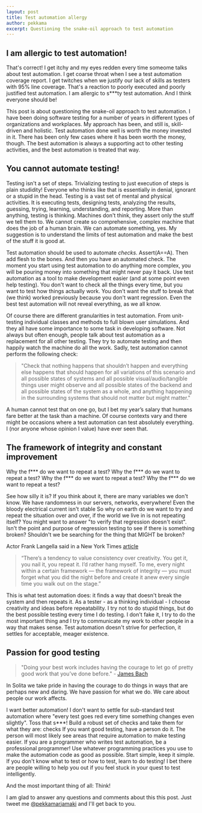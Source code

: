 ```yaml
---
layout: post
title: Test automation allergy
author: pekkama
excerpt: Questioning the snake-oil approach to test automation
---
```


I am allergic to test automation!
---------------------------------

That's correct! I get itchy and my eyes redden every time someome talks about test automation. I get coarse throat when I see a test automation coverage report. I get twitches when we justify our lack of skills as testers with 95% line coverage. That's a reaction to poorly executed and poorly justified test automation. I am allergic to s***ty test automation. And I think everyone should be!

This post is about questioning the snake-oil approach to test automation. I have been doing software testing for a number of years in different types of organizations and workplaces. My approach has been, and still is, skill-driven and holistic. Test automation done well is worth the money invested in it. There has been only few cases where it has been worth the money, though. The best automation is always a supporting act to other testing activities, and the best automation is treated that way.


You cannot automate testing!
----------------------------

Testing isn't a set of steps. Trivializing testing to just execution of steps is plain studidity! Everyone who thinks like that is essentially in denial, ignorant or a stupid in the head. Testing is a vast set of mental and physical activities. It is executing tests, designing tests, analyzing the results, guessing, trying, learning, understanding, and reporting. More than anything, testing is thinking. Machines don't think, they assert only the stuff we tell them to. We cannot create so comprehensive, complex machine that does the job of a human brain. We can automate something, yes. My suggestion is to understand the limits of test automation and make the best of the stuff it is good at.

Test automation should be used to automate *checks*. Assert(A==A). Then add flesh to the bones. And then you have an automated check. The moment you start using test automation to do anything more complex, you will be pouring money into something that might never pay it back. Use test automation as a tool to make development easier (and at some point even help testing). You don't want to check all the things every time, but you want to test how things actually work. You don't want the stuff to break that (we think) worked previously because you don't want regression. Even the best test automation will not reveal everything, as we all know.

Of course there are different granularities in test automation. From unit-testing individual classes and methods to full blown user simulations. And they all have some importance to some task in developing software. Not always but often enough, people talk about test automation as a replacement for all other testing. They try to automate testing and then happily watch the machine do all the work. Sadly, test automation cannot perform the following check:

> "Check that nothing happens that shouldn’t happen and everything else happens that should happen for all variations of this scenario and all possible states of systems and all possible visual/audio/tangible things user might observe and all possible states of the backend and all possible states of the system as a whole, and anything happening in the surrounding systems that should not matter but might matter."

A human cannot test that on one go, but I bet my year’s salary that humans fare better at the task than a machine. Of course contexts vary and there might be occasions where a test automation can test absolutely everything. I (nor anyone whose opinion I value) have ever seen that.


The framework of integrity and constant improvement
----------------------------------------------------

Why the f*** do we want to repeat a test? Why the f*** do we want to repeat a test? Why the f*** do we want to repeat a test? Why the f*** do we want to repeat a test? 

See how silly it is? If you think about it, there are many variables we don't know. We have randomness in our servers, networks, everywhere! Even the bloody electrical current isn't stable So why on earth do we want to try and repeat the situation over and over, if the world we live in is not repeating itself? You might want to answer "to verify that regression doesn't exist". Isn't the point and purpose of regression testing to see if there is something broken? Shouldn't we be searching for the thing that MIGHT be broken?

Actor Frank Langella said in a New York Times [article](http://www.nytimes.com/2014/01/05/theater/frank-langella-steps-into-king-lear-at-bam.html?hpw&rref=theater&_r=0)

> “There’s a tendency to value consistency over creativity. You get it, you nail it, you repeat it. I’d rather hang myself. To me, every night within a certain framework — the framework of integrity — you must forget what you did the night before and create it anew every single time you walk out on the stage.”

This is what test automation does: it finds a way that doesn't break the system and then repeats it. As a tester - as a thinking individual - I choose creativity and ideas before repeatability. I try not to do stupid things, but do the best possible testing every time I do testing. I don't fake it, I try to do the most important thing and I try to communicate my work to other people in a way that makes sense. Test automation doesn't strive for perfection, it settles for acceptable, meager existence.


Passion for good testing
------------------------

> "Doing your best work includes having the courage to let go of pretty good work that you’ve done before." - [James Bach](http://www.satisfice.com/blog/archives/1343)

In Solita we take pride in having the courage to do things in ways that are perhaps new and daring. We have passion for what we do. We care about people our work affects. 

I want better automation! I don't want to settle for sub-standard test automation where "every test goes red every time something changes even slightly". Toss that s***! Build a robust set of checks and take them for what they are: checks If you want good testing, have a person do it. The person will most likely see areas that require automation to make testing easier. If you are a programmer who writes test automation, be a professional programmer! Use whatever programming practices you use to make the automation code as good as possible. Start simple, keep it simple. If you don't know what to test or how to test, learn to do testing! I bet there are people willing to help you out if you feel stuck in your quest to test intelligently.

And the most important thing of all: Think!

I am glad to answer any questions and comments about this this post. Just tweet me [@pekkamarjamaki](https://twitter.com/pekkamarjamaki) and I'll get back to you.


 


